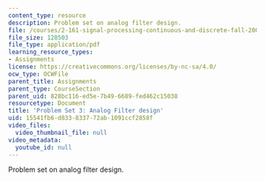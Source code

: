```yaml
---
content_type: resource
description: Problem set on analog filter design.
file: /courses/2-161-signal-processing-continuous-and-discrete-fall-2008/15541fb6d833833772ab1091ccf2858f_ps3.pdf
file_size: 128503
file_type: application/pdf
learning_resource_types:
- Assignments
license: https://creativecommons.org/licenses/by-nc-sa/4.0/
ocw_type: OCWFile
parent_title: Assignments
parent_type: CourseSection
parent_uid: 828bc116-ed5e-7b49-6689-fed462c15038
resourcetype: Document
title: 'Problem Set 3: Analog Filter design'
uid: 15541fb6-d833-8337-72ab-1091ccf2858f
video_files:
  video_thumbnail_file: null
video_metadata:
  youtube_id: null
---
```

Problem set on analog filter design.